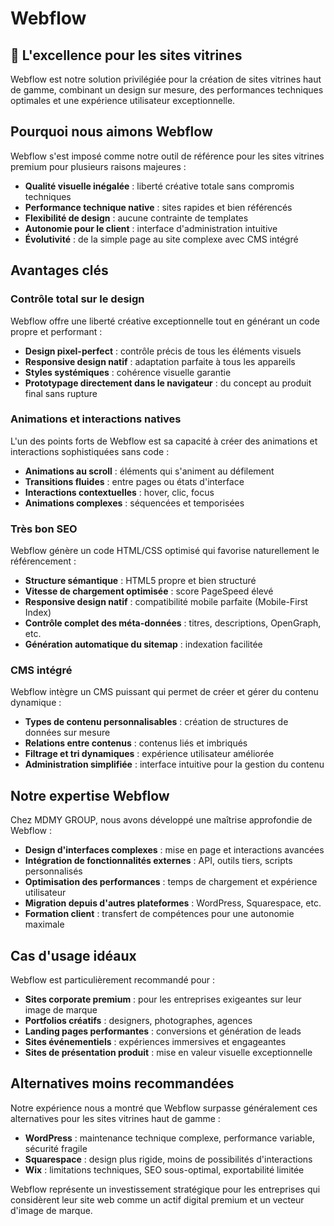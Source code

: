 # Webflow

## 🎨 L'excellence pour les sites vitrines

Webflow est notre solution privilégiée pour la création de sites vitrines haut de gamme, combinant un design sur mesure, des performances techniques optimales et une expérience utilisateur exceptionnelle.

## Pourquoi nous aimons Webflow

Webflow s'est imposé comme notre outil de référence pour les sites vitrines premium pour plusieurs raisons majeures :

- **Qualité visuelle inégalée** : liberté créative totale sans compromis techniques
- **Performance technique native** : sites rapides et bien référencés
- **Flexibilité de design** : aucune contrainte de templates
- **Autonomie pour le client** : interface d'administration intuitive
- **Évolutivité** : de la simple page au site complexe avec CMS intégré

## Avantages clés

### Contrôle total sur le design

Webflow offre une liberté créative exceptionnelle tout en générant un code propre et performant :

- **Design pixel-perfect** : contrôle précis de tous les éléments visuels
- **Responsive design natif** : adaptation parfaite à tous les appareils
- **Styles systémiques** : cohérence visuelle garantie
- **Prototypage directement dans le navigateur** : du concept au produit final sans rupture

### Animations et interactions natives

L'un des points forts de Webflow est sa capacité à créer des animations et interactions sophistiquées sans code :

- **Animations au scroll** : éléments qui s'animent au défilement
- **Transitions fluides** : entre pages ou états d'interface
- **Interactions contextuelles** : hover, clic, focus
- **Animations complexes** : séquencées et temporisées

### Très bon SEO

Webflow génère un code HTML/CSS optimisé qui favorise naturellement le référencement :

- **Structure sémantique** : HTML5 propre et bien structuré
- **Vitesse de chargement optimisée** : score PageSpeed élevé
- **Responsive design natif** : compatibilité mobile parfaite (Mobile-First Index)
- **Contrôle complet des méta-données** : titres, descriptions, OpenGraph, etc.
- **Génération automatique du sitemap** : indexation facilitée

### CMS intégré

Webflow intègre un CMS puissant qui permet de créer et gérer du contenu dynamique :

- **Types de contenu personnalisables** : création de structures de données sur mesure
- **Relations entre contenus** : contenus liés et imbriqués
- **Filtrage et tri dynamiques** : expérience utilisateur améliorée
- **Administration simplifiée** : interface intuitive pour la gestion du contenu

## Notre expertise Webflow

Chez MDMY GROUP, nous avons développé une maîtrise approfondie de Webflow :

- **Design d'interfaces complexes** : mise en page et interactions avancées
- **Intégration de fonctionnalités externes** : API, outils tiers, scripts personnalisés
- **Optimisation des performances** : temps de chargement et expérience utilisateur
- **Migration depuis d'autres plateformes** : WordPress, Squarespace, etc.
- **Formation client** : transfert de compétences pour une autonomie maximale

## Cas d'usage idéaux

Webflow est particulièrement recommandé pour :

- **Sites corporate premium** : pour les entreprises exigeantes sur leur image de marque
- **Portfolios créatifs** : designers, photographes, agences
- **Landing pages performantes** : conversions et génération de leads
- **Sites événementiels** : expériences immersives et engageantes
- **Sites de présentation produit** : mise en valeur visuelle exceptionnelle

## Alternatives moins recommandées

Notre expérience nous a montré que Webflow surpasse généralement ces alternatives pour les sites vitrines haut de gamme :

- **WordPress** : maintenance technique complexe, performance variable, sécurité fragile
- **Squarespace** : design plus rigide, moins de possibilités d'interactions
- **Wix** : limitations techniques, SEO sous-optimal, exportabilité limitée

Webflow représente un investissement stratégique pour les entreprises qui considèrent leur site web comme un actif digital premium et un vecteur d'image de marque.
